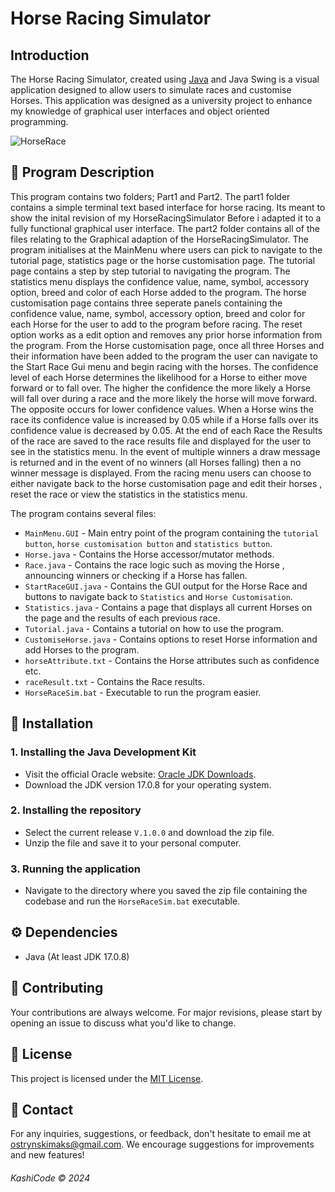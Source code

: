 # Horse Racing Simulator

## Introduction

The Horse Racing Simulator, created using [Java](https://www.java.com/download/ie_manual.jsp) and Java Swing is a visual application designed to allow users to simulate races and customise Horses. This application was designed as a university project to enhance my knowledge of graphical user interfaces and object oriented programming. 

![HorseRace](https://i.imgur.com/7SLC05o.png)

## 📌 Program Description

This program contains two folders; Part1 and Part2. The part1 folder contains a simple terminal text based interface for horse racing. Its meant to show the inital revision of my HorseRacingSimulator Before i adapted it to a fully functional graphical user interface. The part2 folder contains all of the files relating to the Graphical adaption of the HorseRacingSimulator. The program initialises at the MainMenu where users can pick to navigate to the tutorial page, statistics page or the horse customisation page. The tutorial page contains a step by step tutorial to navigating the program. The statistics menu displays the confidence value, name, symbol, accessory option, breed and color of each Horse added to the program. The horse customisation page contains three seperate panels containing the confidence value, name, symbol, accessory option, breed and color for each Horse for the user to add to the program before racing. The reset option works as a edit option and removes any prior horse information from the program. From the Horse customisation page, once all three Horses and their information have been added to the program the user can navigate to the Start Race Gui menu and begin racing with the horses. The confidence level of each Horse determines the likelihood for a Horse to either move forward or to fall over. The higher the confidence the more likely a Horse will fall over during a race and the more likely the horse will move forward. The opposite occurs for lower confidence values. When a Horse wins the race its confidence value is increased by 0.05 while if a Horse falls over its confidence value is decreased by 0.05. At the end of each Race the Results of the race are saved to the race results file and displayed for the user to see in the statistics menu. In the event of multiple winners a draw message is returned and in the event of no winners (all Horses falling) then a no winner message is displayed. From the racing menu users can choose to either navigate back to the horse customisation page and edit their horses , reset the race or view the statistics in the statistics menu. 

The program contains several files:

- `MainMenu.GUI` - Main entry point of the program containing the `tutorial button`, `horse customisation button` and `statistics button`.
- `Horse.java` - Contains the Horse accessor/mutator methods.
- `Race.java` - Contains the race logic such as moving the Horse , announcing winners or checking if a Horse has fallen. 
- `StartRaceGUI.java` - Contains the GUI output for the Horse Race and buttons to navigate back to `Statistics` and `Horse Customisation`.
- `Statistics.java` - Contains a page that displays all current Horses on the page and the results of each previous race. 
- `Tutorial.java` - Contains a tutorial on how to use the program. 
- `CustomiseHorse.java` - Contains options to reset Horse information and add Horses to the program.
- `horseAttribute.txt` - Contains the Horse attributes such as confidence etc.
- `raceResult.txt` - Contains the Race results.
- `HorseRaceSim.bat` - Executable to run the program easier. 


## 📌 Installation

### 1. Installing the Java Development Kit

- Visit the official Oracle website: [Oracle JDK Downloads](https://www.oracle.com/java/technologies/javase-jdk15-downloads.html).
- Download the JDK version 17.0.8 for your operating system.

### 2. Installing the repository 

- Select the current release `V.1.0.0` and download the zip file.
- Unzip the file and save it to your personal computer. 

### 3. Running the application

- Navigate to the directory where you saved the zip file containing the codebase and run the `HorseRaceSim.bat` executable.

## ⚙ Dependencies
- Java (At least JDK 17.0.8)

## 📝 Contributing
Your contributions are always welcome. For major revisions, please start by opening an issue to discuss what you'd like to change.

## 📜 License
This project is licensed under the [MIT License](https://opensource.org/licenses/MIT).

## 💼 Contact
For any inquiries, suggestions, or feedback, don't hesitate to email me at [ostrynskimaks@gmail.com](mailto:ostrynskimaks@gmail.com).
We encourage suggestions for improvements and new features!

###### KashiCode © 2024
